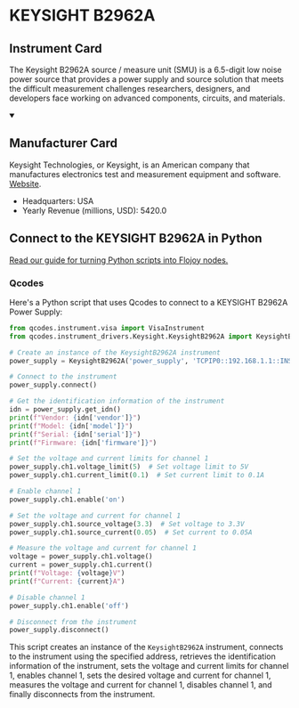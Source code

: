 
# KEYSIGHT B2962A

## Instrument Card

The Keysight B2962A source / measure unit (SMU) is a 6.5-digit low noise power source that provides a power supply and source solution that meets the difficult measurement challenges researchers, designers, and developers face working on advanced components, circuits, and materials.

<details open>
<summary><h2>Manufacturer Card</h2></summary>
Keysight Technologies, or Keysight, is an American company that manufactures electronics test and measurement equipment and software. <a href=https://www.keysight.com/us/en/home.html>Website</a>.
<br>
<ul>
  <li>Headquarters: USA</li>
  <li>Yearly Revenue (millions, USD): 5420.0</li>
</ul>
</details>

## Connect to the KEYSIGHT B2962A in Python

[Read our guide for turning Python scripts into Flojoy nodes.](https://docs.flojoy.ai/custom-nodes/creating-custom-node/)


### Qcodes

Here's a Python script that uses Qcodes to connect to a KEYSIGHT B2962A Power Supply:

```python
from qcodes.instrument.visa import VisaInstrument
from qcodes.instrument_drivers.Keysight.KeysightB2962A import KeysightB2962A

# Create an instance of the KeysightB2962A instrument
power_supply = KeysightB2962A('power_supply', 'TCPIP0::192.168.1.1::INSTR')

# Connect to the instrument
power_supply.connect()

# Get the identification information of the instrument
idn = power_supply.get_idn()
print(f"Vendor: {idn['vendor']}")
print(f"Model: {idn['model']}")
print(f"Serial: {idn['serial']}")
print(f"Firmware: {idn['firmware']}")

# Set the voltage and current limits for channel 1
power_supply.ch1.voltage_limit(5)  # Set voltage limit to 5V
power_supply.ch1.current_limit(0.1)  # Set current limit to 0.1A

# Enable channel 1
power_supply.ch1.enable('on')

# Set the voltage and current for channel 1
power_supply.ch1.source_voltage(3.3)  # Set voltage to 3.3V
power_supply.ch1.source_current(0.05)  # Set current to 0.05A

# Measure the voltage and current for channel 1
voltage = power_supply.ch1.voltage()
current = power_supply.ch1.current()
print(f"Voltage: {voltage}V")
print(f"Current: {current}A")

# Disable channel 1
power_supply.ch1.enable('off')

# Disconnect from the instrument
power_supply.disconnect()
```

This script creates an instance of the `KeysightB2962A` instrument, connects to the instrument using the specified address, retrieves the identification information of the instrument, sets the voltage and current limits for channel 1, enables channel 1, sets the desired voltage and current for channel 1, measures the voltage and current for channel 1, disables channel 1, and finally disconnects from the instrument.

